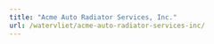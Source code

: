 ```yaml
---
title: "Acme Auto Radiator Services, Inc."
url: /watervliet/acme-auto-radiator-services-inc/
---
```

